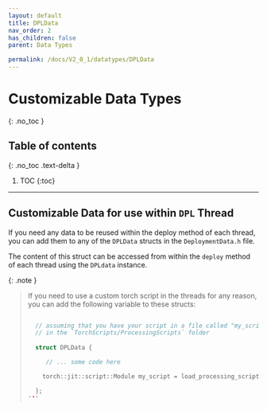 ```yaml
---
layout: default
title: DPLData
nav_order: 2
has_children: false
parent: Data Types

permalink: /docs/V2_0_1/datatypes/DPLData
---
```


# Customizable Data Types
{: .no_toc }

## Table of contents
{: .no_toc .text-delta }

1. TOC
{:toc}

---

## Customizable Data for use within `DPL` Thread

If you need any data to be reused within the deploy method of each thread, you can add them to any of the 
`DPLData` structs in the `DeploymentData.h` file.

The content of this struct can be accessed from within the `deploy` method of each thread using the `DPLdata` instance.


{: .note }
> If you need to use a custom torch script in the threads for any reason,
> you can add the following variable to these structs:
> ```c++
> 
>   // assuming that you have your script in a file called "my_script.pt" located 
>   // in the `TorchScripts/ProcessingScripts` folder
>   
>   struct DPLData {
> 
>      // ... some code here
> 
>     torch::jit::script::Module my_script = load_processing_script("my_script.pt");
> 
>   };
> '''